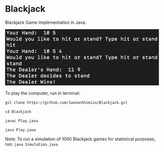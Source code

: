 # Blackjack
Blackjack Game implementation in Java.

![](Blackjack_Dealer_Win.png)

To play the computer, run in terminal:

```
git clone https://github.com/JunnanShimizu/Blackjack.git
```
```
cd Blackjack
```
```
javac Play.java
```
```
java Play.java
```
Note: To run a simulation of 1000 Blackjack games for statistical purposes, run: `java Simulation.java`
